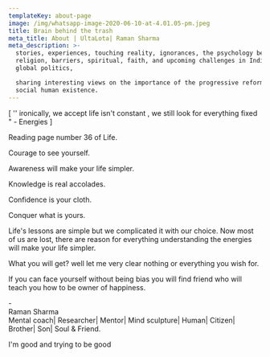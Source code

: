 ```yaml
---
templateKey: about-page
image: /img/whatsapp-image-2020-06-10-at-4.01.05-pm.jpeg
title: Brain behind the trash
meta_title: About | UltaLota| Raman Sharma
meta_description: >-
  stories, experiences, touching reality, ignorances, the psychology behind,
  religion, barriers, spiritual, faith, and upcoming challenges in Indian and
  global politics,

  sharing interesting views on the importance of the progressive reforms in
  social human existence.
---
```

\[ '' ironically, we accept life isn't constant , we still look for everything fixed " - Energies ]

Reading page number 36 of Life. 

Courage to see yourself.

Awareness will make your life simpler.

Knowledge is real accolades.

Confidence is your cloth.

Conquer what is yours.

Life's lessons are simple but we complicated it with our choice. Now most of us are lost, there are reason for everything understanding the energies will make your life simpler. 

What you will get? well let me very clear nothing or everything you wish for.

If you can face yourself without being bias you will find friend who will teach you how to be owner of happiness.

\- \
Raman Sharma\
Mental coach| Researcher| Mentor| Mind sculpture| Human| Citizen| Brother| Son| Soul & Friend. 

I'm good and trying to be good